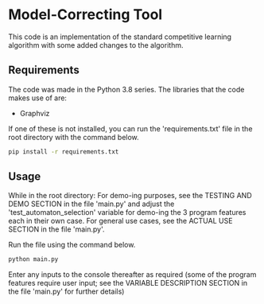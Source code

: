 # Model-Correcting Tool

This code is an implementation of the standard competitive learning algorithm with some added changes to the algorithm.

## Requirements

The code was made in the Python 3.8 series. The libraries that the code makes use of are:

* Graphviz

If one of these is not installed, you can run the 'requirements.txt' file in the root directory with the command below.

```bash
pip install -r requirements.txt
```

## Usage
While in the root directory:
For demo-ing purposes, see the TESTING AND DEMO SECTION in the file 'main.py' and adjust the 'test_automaton_selection' variable for demo-ing the 3 program features each in their own case.
For general use cases, see the ACTUAL USE SECTION in the file 'main.py'.

Run the file using the command below.

```bash
python main.py
```

Enter any inputs to the console thereafter as required (some of the program features require user input; see the VARIABLE DESCRIPTION SECTION in the file 'main.py' for further details)